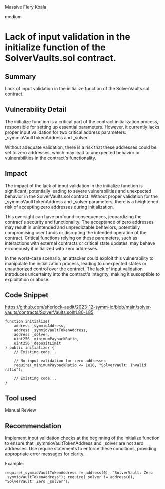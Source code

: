 Massive Fiery Koala

medium

# Lack of input validation in the initialize function of the SolverVaults.sol contract.

## Summary
Lack of input validation in the initialize function of the SolverVaults.sol contract.

## Vulnerability Detail
The initialize function is a critical part of the contract initialization process, responsible for setting up essential parameters. However, it currently lacks proper input validation for two critical address parameters: _symmioVaultTokenAddress and _solver.

Without adequate validation, there is a risk that these addresses could be set to zero addresses, which may lead to unexpected behavior or vulnerabilities in the contract's functionality.

## Impact

The impact of the lack of input validation in the initialize function is significant, potentially leading to severe vulnerabilities and unexpected behavior in the SolverVaults.sol contract. Without proper validation for the _symmioVaultTokenAddress and _solver parameters, there is a heightened risk of accepting zero addresses during initialization.

This oversight can have profound consequences, jeopardizing the contract's security and functionality. The acceptance of zero addresses may result in unintended and unpredictable behaviors, potentially compromising user funds or disrupting the intended operation of the contract. Critical functions relying on these parameters, such as interactions with external contracts or critical state updates, may behave erroneously if initialized with zero addresses.

In the worst-case scenario, an attacker could exploit this vulnerability to manipulate the initialization process, leading to unexpected states or unauthorized control over the contract. The lack of input validation introduces uncertainty into the contract's integrity, making it susceptible to exploitation or abuse.
## Code Snippet
https://github.com/sherlock-audit/2023-12-symm-io/blob/main/solver-vaults/contracts/SolverVaults.sol#L80-L85
```solidity
function initialize(
    address _symmioAddress,
    address _symmioVaultTokenAddress,
    address _solver,
    uint256 _minimumPaybackRatio,
    uint256 _depositLimit
) public initializer {
    // Existing code...

    // No input validation for zero addresses
    require(_minimumPaybackRatio <= 1e18, "SolverVault: Invalid ratio");

    // Existing code...
}
```

## Tool used

Manual Review

## Recommendation
Implement input validation checks at the beginning of the initialize function to ensure that _symmioVaultTokenAddress and _solver are not zero addresses. Use require statements to enforce these conditions, providing appropriate error messages for clarity.

Example:

`require(_symmioVaultTokenAddress != address(0), "SolverVault: Zero _symmioVaultTokenAddress");
require(_solver != address(0), "SolverVault: Zero _solver");
`
